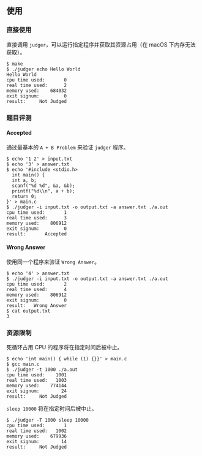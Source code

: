 ## 使用

### 直接使用

直接调用 `judger`，可以运行指定程序并获取其资源占用（在 macOS 下内存无法获取）。

```
$ make
$ ./judger echo Hello World
Hello World
cpu time used:       0
real time used:      2
memory used:    684032
exit signum:         0
result:     Not Judged
```

### 题目评测

#### Accepted

通过最基本的 `A + B Problem` 来验证 `judger` 程序。

```
$ echo '1 2' > input.txt
$ echo '3' > answer.txt
$ echo '#include <stdio.h>
  int main() {
  int a, b;
  scanf("%d %d", &a, &b);
  printf("%d\\n", a + b);
  return 0;
}' > main.c
$ ./judger -i input.txt -o output.txt -a answer.txt ./a.out
cpu time used:       1
real time used:      3
memory used:    806912
exit signum:         0
result:       Accepted
```

#### Wrong Answer

使用同一个程序来验证 `Wrong Answer`。

```
$ echo '4' > answer.txt
$ ./judger -i input.txt -o output.txt -a answer.txt ./a.out
cpu time used:       2
real time used:      4
memory used:    806912
exit signum:         0
result:   Wrong Answer
$ cat output.txt
3
```

### 资源限制

死循环占用 CPU 的程序将在指定时间后被中止。

```
$ echo 'int main() { while (1) {}}' > main.c
$ gcc main.c
$ ./judger -t 1000 ./a.out
cpu time used:    1001
real time used:   1003
memory used:    774144
exit signum:        24
result:     Not Judged
```

`sleep 10000` 将在指定时间后被中止。

```
$ ./judger -T 1000 sleep 10000
cpu time used:       1
real time used:   1002
memory used:    679936
exit signum:        14
result:     Not Judged
```
